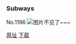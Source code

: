 ### Subways
No.1196
![图片不见了~~~](https://imgs.xkcd.com/comics/subways.png)

[原址](https://xkcd.com//1196) [下载](https://imgs.xkcd.com/comics/subways.png)

